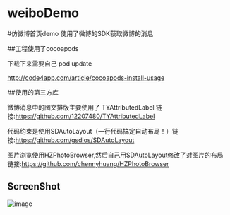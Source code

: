 # weiboDemo

#仿微博首页demo
使用了微博的SDK获取微博的消息

##工程使用了cocoapods

下载下来需要自己 pod update

http://code4app.com/article/cocoapods-install-usage

##使用的第三方库

微博消息中的图文排版主要使用了 TYAttributedLabel 链接:https://github.com/12207480/TYAttributedLabel

代码约束是使用SDAutoLayout（一行代码搞定自动布局！）链接:https://github.com/gsdios/SDAutoLayout

图片浏览使用HZPhotoBrowser,然后自己用SDAutoLayout修改了对图片的布局  链接:https://github.com/chennyhuang/HZPhotoBrowser


## ScreenShot

![image][image-1]


[image-1]: https://github.com/517tianhe/weiboDemo/master/IMG_0388.PNG
